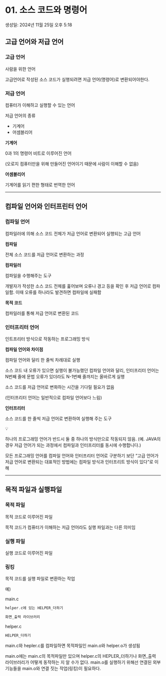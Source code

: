 # 01. 소스 코드와 명령어

생성일: 2024년 11월 25일 오후 5:18

## 고급 언어와 저급 언어

### **고급 언어**

사람을 위한 언어

고급언어로 작성된 소스 코드가 실행되려면 저급 언어(명령어)로 변환되어야한다.

### **저급 언어**

컴퓨터가 이해하고 실행할 수 있는 언어

저급 언어의 종류

- 기계어
- 어셈블리어

**기계어**

0과 1의 명령어 비트로 이루어진 언어

(오로지 컴퓨터만을 위해 만들어진 언어이기 때문에 사람이 이해할 수 없음)

**어셈블리어**

기계어를 읽기 편한 형태로 번역한 언어

---

## 컴파일 언어와 인터프린터 언어

### 컴파일 언어

컴파일러에 의해 소스 코드 전체가 저급 언어로 변환되어 실행되는 고급 언어

**컴파일**

전체 소스 코드를 저급 언어로 변환하는 과정

**컴파일러**

컴파일을 수행해주는 도구

개발자가 작성한 소스 코드 전체를 훑어보며 오류나 경고 등을 확인 후 저급 언어로 컴파일함. 이때 오류를 하나라도 발견하면 컴파일에 실패함

**목적 코드**

컴파일러를 통해 저급 언어로 변환된 코드

### 인터프리터 언어

인트프리터 방식으로 작동하는 프로그래밍 방식

**컴파일 언어와 차이점**

컴파일 언어와 달리 한 줄씩 차례대로 실행

소스 코드 내 오류가 있으면 실행이 불가능했던 컴파일 언어와 달리, 인터프리터 언어는 N번째 줄에 문법 오류가 있더라도 N-1번째 줄까지는 올바르게 실행

소스 코드를 저급 언어로 변화하는 시간을 기다릴 필요가 없음

(인터프리터 언어는 일반적으로 컴파일 언어보다 느림)

**인터프리터**

소스 코드를 한 줄씩 저급 언어로 변환하여 실행해 주는 도구

<aside>
💡

하나의 프로그래밍 언어가 반드시 둘 중 하나의 방식만으로 작동되지 않음. (예. JAVA의 경우 저급 언어가 되는 과정에서 컴파일과 인터프리터를 동시에 수행합니다.)

모든 프로그래밍 언어를 컴파일 언어와 인터프리터 언어로 구분하기 보단 “고급 언어가 저급 언어로 변환되는 대표적인 방법에는 컴파일 방식과 인터프리트 방식이 있다”로 이해

</aside>

---

## 목적 파일과 실행파일

### 목적 파일

목적 코드로 이루어진 파일

목적 코드가 컴퓨터가 이해하는 저급 언어라도 실행 파일과는 다른 의미임

### 실행 파일

실행 코드로 이루어진 파일

### 링킹

목적 코드를 실행 파일로 변환하는 작업

예)

main.c 

```kotlin
helper.c에 있는 HELPER_더하기

화면_출력 라이브러리
```

helper.c

```kotlin
HELPER_더하기
```

main.c와 hepler.c를 컴파일하면 목적파일인 main.o와 helper.o가 생성됨

main.o에는 main.c의 목적파일만 있으며 helper.c의 HEPLER_더하기나 화면_출력 라이브러리가 어떻게 동작하는 지 알 수가 없다. main.o를 실행하기 위해선 연결된 외부 기능들을 main.o와 연결 짓는 작업(링킹)이 필요하다.